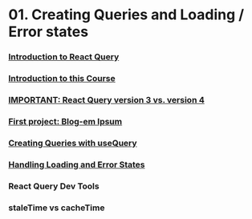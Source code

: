 # 01. Creating Queries and Loading / Error states

### [Introduction to React Query](https://github.com/paolochang/udemy-react-query/tree/01-create-queries/01-create-queries-and-loading-states/01-introduction-to-react-query)

### [Introduction to this Course](https://github.com/paolochang/udemy-react-query/tree/01-create-queries/01-create-queries-and-loading-states/02-Introduction-to-this-course)

### [IMPORTANT: React Query version 3 vs. version 4](https://github.com/paolochang/udemy-react-query/tree/01-create-queries/01-create-queries-and-loading-states/03-important-react-query-ver3-vs-ver4)

### [First project: Blog-em Ipsum](https://github.com/paolochang/udemy-react-query/tree/01-create-queries/01-create-queries-and-loading-states/04-first-project-blog-em-ipsum)

### [Creating Queries with useQuery](https://github.com/paolochang/udemy-react-query/tree/01-create-queries/01-create-queries-and-loading-states/06-creating-queries-with-usequery)

### [Handling Loading and Error States](https://github.com/paolochang/udemy-react-query/tree/01-create-queries/01-create-queries-and-loading-states/07-handling-loading-and-error-states)

### React Query Dev Tools

### staleTime vs cacheTime
